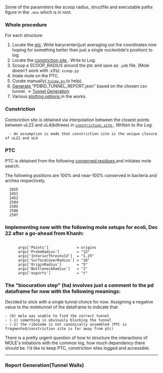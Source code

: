 Some of the parameters like scoop radius, structfile and executable paths figure in the `.env` which is in root.

### Whole procedure

For each structure:

1. Locate the [ptc](#PTC). Write barycenter(just averaging out the coordinates now hoping for something better than just a single nucleotide's position) to log.
2. Locate the [ constriction site ](#constriction). Write to Log.
3. Scoop a SCOOP_RADIUS around the ptc and save as `.pdb` file. (Mole doesn't work with .cifs): `scoop.py`
4. Iniate mole on the PTC.
5. Curate manually([ `tview.py` ](tview.py) to help).  
6. [ Generate ](#Report) "PDBID_TUNNEL_REPORT.json" based on the chosen csv tunnel. -> [ Tunnel Generation ](WallsReportGeneration.py)
7. Various [ plotting options ](PlotMultiple.py) in the works.




### Constriction

Contsriction site is obtained via interpolation between the closest points between uL22 and uL4(kdtrees) in [ `constriction_site` ](constriction_site.py). *Written to the Log.*

      - An assumption is made that constriction site is the unique closure of uL22 and uL4


### PTC

PTC is obtained from the following [ conserved residues ](#https://www.pnas.org/content/pnas/suppl/2010/09/23/1007988107.DCSupplemental/pnas.1007988107_SI.pdf?targetid=ST2) and initiates mole search.

The following positions are 100% and near-100% conserved in bacteria and archea respectively.

      2055
      2451
      2452
      2504
      2505
      2506
      2507





### Implementing now with the following mole setups for ecoli, Dec 22 after a go-ahead from Khanh:

```pythonh's feedback on tunnel cutoffs / the edge of the scoop.

      args['Points']             = origins
      args['ProbeRadius']        = "12"
      args['InteriorThreshold']  = "1.25"
      args['SurfaceCoverRadius'] = "10"
      args['OriginRadius']       = "5"
      args['BottleneckRadius']   = "1"
      args['exports']            = "t"
```

 
### The "biocuration step" (ha) involves just a comment to the pd dataframe for now with the following meanings:
Decided to stick with a single tunnel choice for now.
Assigining a negative value to the moletunnel of the dataframe to indicate that:

    - (0) mole was unable to find the correct tunnel
    - (-1) something is obviously blocking the tunnel 
    - (-2) the ribosome is not canonically assembled (PTC is fragmented/constriction site is far away from ptc)


There is a pretty urgent question of how to structure the interactions of MOLE's initiations with the common log, how much dependency there should be.
I'd like to keep PTC, constriction sites logged and accessible.

-----------------------

### Report Generation(Tunnel Walls)
